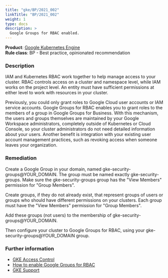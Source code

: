 ```yaml
---
title: "gke/BP/2021_002"
linkTitle: "BP/2021_002"
weight: 1
type: docs
description: >
  Google Groups for RBAC enabled.
---
```


**Product**: [Google Kubernetes Engine](https://cloud.google.com/kubernetes-engine)\
**Rule class**: BP - Best practice, opinionated recommendation

### Description

IAM and Kubernetes RBAC work together to help manage access to your cluster.
RBAC controls access on a cluster and namespace level, while IAM works on the
project level. An entity must have sufficient permissions at either level to
work with resources in your cluster.

Previously, you could only grant roles to Google Cloud user accounts or IAM
service accounts. Google Groups for RBAC enables you to grant roles to the
members of a group in Google Groups for Business. With this mechanism, the
users and groups themselves are maintained by your Google Workspace administrators,
completely outside of Kubernetes or Cloud Console, so your cluster administrators
do not need detailed information about your users. Another benefit is integration
with your existing user account management practices, such as revoking access
when someone leaves your organization.

### Remediation

Create a Google Group in your domain, named gke-security-groups@YOUR_DOMAIN. The group
must be named exactly gke-security-groups. Make sure the gke-security-groups group has
the "View Members" permission for "Group Members".

Create groups, if they do not already exist, that represent groups of users or groups
who should have different permissions on your clusters. Each group must have the
"View Members" permission for "Group Members".

Add these groups (not users) to the membership of gke-security-groups@YOUR_DOMAIN.

Then configure your cluster to Google Groups for RBAC, using your
gke-security-groups@YOUR_DOMAIN group.

### Further information

- [GKE Access Control](https://cloud.google.com/kubernetes-engine/docs/concepts/access-control)
- [How to enable Google Groups for RBAC](https://cloud.google.com/kubernetes-engine/docs/how-to/role-based-access-control#google-groups-for-gke)
- [GKE Support](https://cloud.google.com/kubernetes-engine/docs/getting-support)
